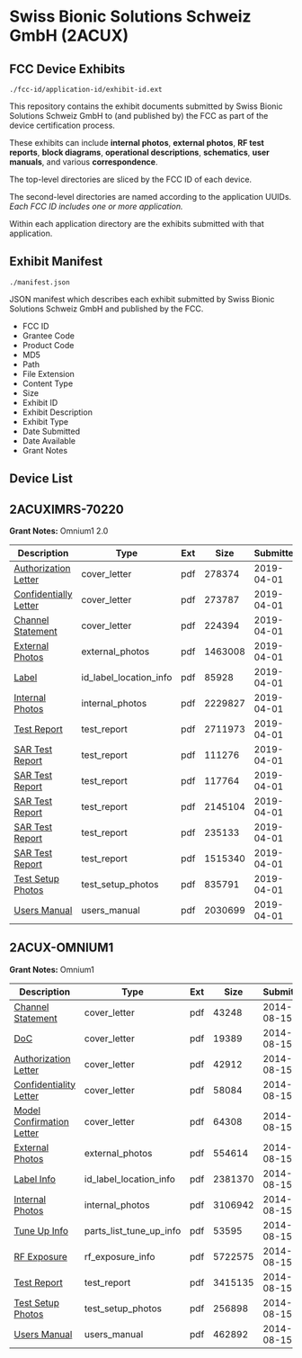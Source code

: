 # Swiss Bionic Solutions Schweiz GmbH (2ACUX)
## FCC Device Exhibits

```
./fcc-id/application-id/exhibit-id.ext
```

This repository contains the exhibit documents submitted by Swiss Bionic Solutions Schweiz GmbH to (and published by) the FCC as part of the device certification process.

These exhibits can include **internal photos**, **external photos**, **RF test reports**, **block diagrams**, **operational descriptions**, **schematics**, **user manuals**, and various **correspondence**.

The top-level directories are sliced by the FCC ID of each device.

The second-level directories are named according to the application UUIDs. *Each FCC ID includes one or more application.*

Within each application directory are the exhibits submitted with that application. 

## Exhibit Manifest

```
./manifest.json
```

JSON manifest which describes each exhibit submitted by Swiss Bionic Solutions Schweiz GmbH and published by the FCC.

- FCC ID
- Grantee Code
- Product Code
- MD5
- Path
- File Extension
- Content Type
- Size
- Exhibit ID
- Exhibit Description
- Exhibit Type
- Date Submitted
- Date Available
- Grant Notes

## Device List
## 2ACUXIMRS-70220
**Grant Notes:** Omnium1 2.0

| Description | Type | Ext | Size | Submitted | Available |
| ----------- | ---- | --- | ---- | --------- | --------- |
| [Authorization Letter](2ACUXIMRS-70220/a8e7935d9ef135e49cdb6c7ef486f6f9/4222002.pdf) | cover_letter | pdf | 278374 | 2019-04-01 | 2019-04-01 |
| [Confidentially Letter](2ACUXIMRS-70220/a8e7935d9ef135e49cdb6c7ef486f6f9/4222003.pdf) | cover_letter | pdf | 273787 | 2019-04-01 | 2019-04-01 |
| [Channel Statement](2ACUXIMRS-70220/a8e7935d9ef135e49cdb6c7ef486f6f9/4222004.pdf) | cover_letter | pdf | 224394 | 2019-04-01 | 2019-04-01 |
| [External Photos](2ACUXIMRS-70220/a8e7935d9ef135e49cdb6c7ef486f6f9/4222011.pdf) | external_photos | pdf | 1463008 | 2019-04-01 | 2019-05-16 |
| [Label](2ACUXIMRS-70220/a8e7935d9ef135e49cdb6c7ef486f6f9/4222006.pdf) | id_label_location_info | pdf | 85928 | 2019-04-01 | 2019-04-01 |
| [Internal Photos](2ACUXIMRS-70220/a8e7935d9ef135e49cdb6c7ef486f6f9/4222012.pdf) | internal_photos | pdf | 2229827 | 2019-04-01 | 2019-05-16 |
| [Test Report](2ACUXIMRS-70220/a8e7935d9ef135e49cdb6c7ef486f6f9/4222014.pdf) | test_report | pdf | 2711973 | 2019-04-01 | 2019-04-01 |
| [SAR Test Report](2ACUXIMRS-70220/a8e7935d9ef135e49cdb6c7ef486f6f9/4222015.pdf) | test_report | pdf | 111276 | 2019-04-01 | 2019-04-01 |
| [SAR Test Report](2ACUXIMRS-70220/a8e7935d9ef135e49cdb6c7ef486f6f9/4222016.pdf) | test_report | pdf | 117764 | 2019-04-01 | 2019-04-01 |
| [SAR Test Report](2ACUXIMRS-70220/a8e7935d9ef135e49cdb6c7ef486f6f9/4222017.pdf) | test_report | pdf | 2145104 | 2019-04-01 | 2019-04-01 |
| [SAR Test Report](2ACUXIMRS-70220/a8e7935d9ef135e49cdb6c7ef486f6f9/4222018.pdf) | test_report | pdf | 235133 | 2019-04-01 | 2019-04-01 |
| [SAR Test Report](2ACUXIMRS-70220/a8e7935d9ef135e49cdb6c7ef486f6f9/4222019.pdf) | test_report | pdf | 1515340 | 2019-04-01 | 2019-04-01 |
| [Test Setup Photos](2ACUXIMRS-70220/a8e7935d9ef135e49cdb6c7ef486f6f9/4222013.pdf) | test_setup_photos | pdf | 835791 | 2019-04-01 | 2019-05-16 |
| [Users Manual](2ACUXIMRS-70220/a8e7935d9ef135e49cdb6c7ef486f6f9/4222007.pdf) | users_manual | pdf | 2030699 | 2019-04-01 | 2019-05-16 |
## 2ACUX-OMNIUM1
**Grant Notes:** Omnium1

| Description | Type | Ext | Size | Submitted | Available |
| ----------- | ---- | --- | ---- | --------- | --------- |
| [Channel Statement](2ACUX-OMNIUM1/8835ca78a157942304e2bf4a3b305d5a/2359974.pdf) | cover_letter | pdf | 43248 | 2014-08-15 | 2014-08-15 |
| [DoC](2ACUX-OMNIUM1/8835ca78a157942304e2bf4a3b305d5a/2359975.pdf) | cover_letter | pdf | 19389 | 2014-08-15 | 2014-08-15 |
| [Authorization Letter](2ACUX-OMNIUM1/8835ca78a157942304e2bf4a3b305d5a/2359977.pdf) | cover_letter | pdf | 42912 | 2014-08-15 | 2014-08-15 |
| [Confidentiality Letter](2ACUX-OMNIUM1/8835ca78a157942304e2bf4a3b305d5a/2359978.pdf) | cover_letter | pdf | 58084 | 2014-08-15 | 2014-08-15 |
| [Model Confirmation Letter](2ACUX-OMNIUM1/8835ca78a157942304e2bf4a3b305d5a/2359981.pdf) | cover_letter | pdf | 64308 | 2014-08-15 | 2014-08-15 |
| [External Photos](2ACUX-OMNIUM1/8835ca78a157942304e2bf4a3b305d5a/2359976.pdf) | external_photos | pdf | 554614 | 2014-08-15 | 2014-08-15 |
| [Label Info](2ACUX-OMNIUM1/8835ca78a157942304e2bf4a3b305d5a/2359979.pdf) | id_label_location_info | pdf | 2381370 | 2014-08-15 | 2014-08-15 |
| [Internal Photos](2ACUX-OMNIUM1/8835ca78a157942304e2bf4a3b305d5a/2359986.pdf) | internal_photos | pdf | 3106942 | 2014-08-15 | 2014-08-15 |
| [Tune Up Info](2ACUX-OMNIUM1/8835ca78a157942304e2bf4a3b305d5a/2359985.pdf) | parts_list_tune_up_info | pdf | 53595 | 2014-08-15 | 2014-08-15 |
| [RF Exposure](2ACUX-OMNIUM1/8835ca78a157942304e2bf4a3b305d5a/2359984.pdf) | rf_exposure_info | pdf | 5722575 | 2014-08-15 | 2014-08-15 |
| [Test Report](2ACUX-OMNIUM1/8835ca78a157942304e2bf4a3b305d5a/2359983.pdf) | test_report | pdf | 3415135 | 2014-08-15 | 2014-08-15 |
| [Test Setup Photos](2ACUX-OMNIUM1/8835ca78a157942304e2bf4a3b305d5a/2359982.pdf) | test_setup_photos | pdf | 256898 | 2014-08-15 | 2014-08-15 |
| [Users Manual](2ACUX-OMNIUM1/8835ca78a157942304e2bf4a3b305d5a/2359980.pdf) | users_manual | pdf | 462892 | 2014-08-15 | 2014-08-15 |
